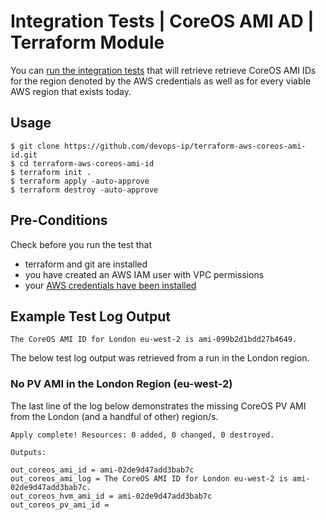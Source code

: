 
# Integration Tests | CoreOS AMI AD | Terraform Module

You can [run the integration tests](coreos.ami.id-test.tf) that will retrieve retrieve CoreOS AMI IDs for the region denoted by the AWS credentials as well as for every viable AWS region that exists today.

## Usage

    $ git clone https://github.com/devops-ip/terraform-aws-coreos-ami-id.git
    $ cd terraform-aws-coreos-ami-id
    $ terraform init .
    $ terraform apply -auto-approve
    $ terraform destroy -auto-approve

## Pre-Conditions

Check before you run the test that

- terraform and git are installed
- you have created an AWS IAM user with VPC permissions
- your [AWS credentials have been installed](https://docs.aws.amazon.com/sdk-for-java/v1/developer-guide/setup-credentials.html)

## Example Test Log Output

    The CoreOS AMI ID for London eu-west-2 is ami-099b2d1bdd27b4649.

The below test log output was retrieved from a run in the London region.

### No PV AMI in the London Region (eu-west-2)

The last line of the log below demonstrates the missing CoreOS PV AMI from the London (and a handful of other) region/s.

    Apply complete! Resources: 0 added, 0 changed, 0 destroyed.

    Outputs:

    out_coreos_ami_id = ami-02de9d47add3bab7c
    out_coreos_ami_log = The CoreOS AMI ID for London eu-west-2 is ami-02de9d47add3bab7c.
    out_coreos_hvm_ami_id = ami-02de9d47add3bab7c
    out_coreos_pv_ami_id =
